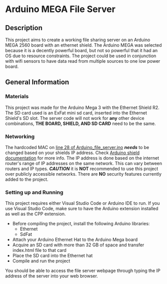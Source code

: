 # Arduino MEGA File Server

## Description
This project aims to create a working file sharing server on an Arduino MEGA 2560 board with an ethernet shield.
The Arduino MEGA was selected because it is a decently powerful board, but not so powerful that it had an OS due to resource constraints.
The project could be used in conjunction with wifi sensors to have data read from multiple sources to one low power board.

## General Information

### Materials
This project was made for the Arduino Mega 3 with the Ethernet Shield R2.
The SD card used is an ExFat mini sd card, inserted into the Ethernet Shield's SD slot.
The server code will not work for **any** other device combinations, **THE BOARD, SHIELD, AND SD CARD** need to be the same. 

### Networking
The hardcoded MAC on [line 28 of Arduino_file_server.ino](/Arduino_file_server/Arduino_file_server.ino)  ***needs*** to be changed based on your shields IP address. Check [Arduino shield documentation](https://docs.arduino.cc/hardware/ethernet-shield-rev2/) for more info.
The IP address is done based on the internet router's range of IP addresses on the same network. This can vary between routers and IP types.
***CAUTION*** it is **NOT** recommended to use this project over publicly accessible networks. There are **NO** security features currently added to the project. 

### Setting up and Running
This project requires either Visual Studio Code or Arduino IDE to run.
If you use Visual Studio Code, make sure to have the Arduino extension installed as well as the CPP extension.

- Before compiling the project, install the following Arduino libraries:
    - Ethernet
    - SdFat
- Attach your Arduino Ethernet Hat to the Arduino Mega board
- Acquire an SD card with more than 32 GB of space and transfer index.html file to that card
- Place the SD card into the Ethernet hat
- Compile and run the project

You should be able to access the file server webpage through typing the IP address of the server into your web browser.
